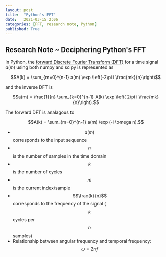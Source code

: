 ```yaml
---
layout: post
title:  "Python's FFT"
date:   2021-03-15 2:06
categories: [FFT, research note, Python]
published: True
---
```


## Research Note ~ Deciphering Python's FFT


In Python, the [forward Discrete Fourier Transform (DFT)](https://numpy.org/doc/stable/reference/routines.fft.html) for a time signal $a(m)$ using both numpy and scipy is represented as 

$$A(k) = \sum_{m=0}^{n-1} a(m) \exp \left(-2\pi i \frac{mk}{n}\right)$$

and the inverse DFT is

$$a(m) = \frac{1}{n} \sum_{k=0}^{n-1} A(k) \exp \left( 2\pi i \frac{mk}{n}\right).$$

The forward DFT is analagous to

$$A(k) = \sum_{m=0}^{n-1} a(m) \exp (-i \omega n).$$

- $$a(m)$$ corresponds to the input sequence
- $$n$$ is the number of samples in the time domain
- $$k$$ is the number of cycles
- $$m$$ is the current index/sample
- $$\frac{k}{n}$$ corresponds to the frequency of the signal ($$k$$ cycles per $$n$$ samples)
- Relationship between angular frequency and temporal frequency: $$\omega = 2 \pi f$$

